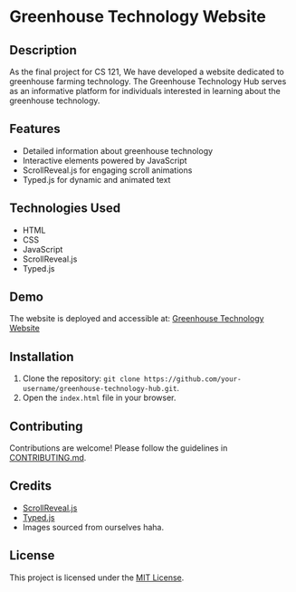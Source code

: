 # Greenhouse Technology Website

## Description
As the final project for CS 121, We have developed a website dedicated to greenhouse farming technology. The Greenhouse Technology Hub serves as an informative platform for individuals interested in learning about the greenhouse technology.

## Features
- Detailed information about greenhouse technology
- Interactive elements powered by JavaScript
- ScrollReveal.js for engaging scroll animations
- Typed.js for dynamic and animated text

## Technologies Used
- HTML
- CSS
- JavaScript
- ScrollReveal.js
- Typed.js

## Demo
The website is deployed and accessible at: [Greenhouse Technology Website](https://hendrizzzz.github.io/Info-Website-Future-Farming-/)

## Installation
1. Clone the repository: `git clone https://github.com/your-username/greenhouse-technology-hub.git`.
2. Open the `index.html` file in your browser.

## Contributing
Contributions are welcome! Please follow the guidelines in [CONTRIBUTING.md](CONTRIBUTING.md).

## Credits
- [ScrollReveal.js](link-to-scrollreveal)
- [Typed.js](link-to-typed)
- Images sourced from ourselves haha.

## License
This project is licensed under the [MIT License](LICENSE).


